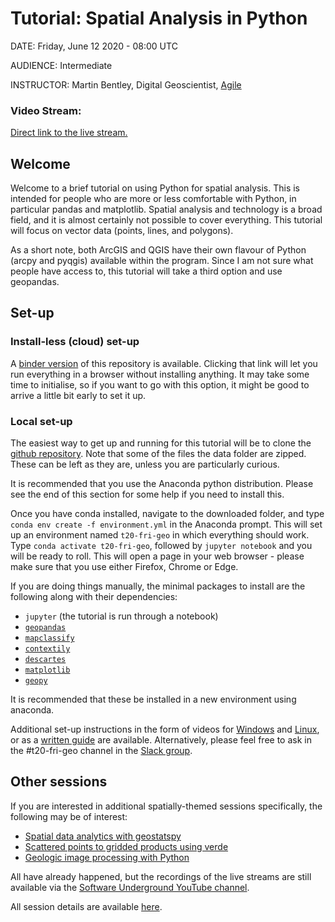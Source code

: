 # Tutorial: Spatial Analysis in Python

DATE: Friday, June 12 2020 - 08:00 UTC

AUDIENCE: Intermediate

INSTRUCTOR: Martin Bentley, Digital Geoscientist, [Agile](https://agilescientific.com/)

### Video Stream:
<a href="https://www.youtube.com/watch?v=t5FjmDwwTnA" target="_blank">Direct link to the live stream.
</a>

## Welcome
Welcome to a brief tutorial on using Python for spatial analysis. This is intended for people who are more or less comfortable with Python, in particular pandas and matplotlib. Spatial analysis and technology is a broad field, and it is almost certainly not possible to cover everything. This tutorial will focus on vector data (points, lines, and polygons).

As a short note, both ArcGIS and QGIS have their own flavour of Python (arcpy and pyqgis) available within the program. Since I am not sure what people have access to, this tutorial will take a third option and use geopandas.

## Set-up
### Install-less (cloud) set-up
A [binder version](https://mybinder.org/v2/gh/mtb-za/transform-2020-spatial-in-python/master) of this repository is available. Clicking that link will let you run everything in a browser without installing anything. It may take some time to initialise, so if you want to go with this option, it might be good to arrive a little bit early to set it up.

### Local set-up
The easiest way to get up and running for this tutorial will be to clone the [github repository](https://github.com/mtb-za/transform-2020-spatial-in-python/). Note that some of the files the data folder are zipped. These can be left as they are, unless you are particularly curious.

It is recommended that you use the Anaconda python distribution. Please see the end of this section for some help if you need to install this.

Once you have conda installed, navigate to the downloaded folder, and type `conda env create -f environment.yml` in the Anaconda prompt. This will set up an environment named `t20-fri-geo` in which everything should work. Type `conda activate t20-fri-geo`, followed by `jupyter notebook` and you will be ready to roll. This will open a page in your web browser - please make sure that you use either Firefox, Chrome or Edge.

If you are doing things manually, the minimal packages to install are the following along with their dependencies:
* `jupyter` (the tutorial is run through a notebook)
* [`geopandas`](https://geopandas.org/install.html)
* [`mapclassify`](https://pysal.org/mapclassify/)
* [`contextily`](https://github.com/darribas/contextily)
* [`descartes`](https://pypi.python.org/pypi/descartes)
* [`matplotlib`](matplotlib.org/)
* [`geopy`](https://github.com/geopy/geopy)

It is recommended that these be installed in a new environment using anaconda.

Additional set-up instructions in the form of videos for [Windows](https://youtu.be/FdatS_NKVrM) and [Linux](https://youtu.be/3ncwbHyZeAg), or as a [written guide](http://swu.ng/t20-python-setup) are available. Alternatively, please feel free to ask in the #t20-fri-geo channel in the [Slack group](swu.ng/slack).

## Other sessions

If you are interested in additional spatially-themed sessions specifically, the following may be of interest:
* [Spatial data analytics with geostatspy](https://transform2020.sched.com/event/cD0W/tutorial-open-source-spatial-data-analytics-in-python-with-geostatspy)
* [Scattered points to gridded products using verde](https://transform2020.sched.com/event/c7KE/tutorial-from-scattered-data-to-gridded-products-using-verde)
* [Geologic image processing with Python](https://transform2020.sched.com/event/cD5T/tutorial-geologic-image-processing-with-python)

All have already happened, but the recordings of the live streams are still available via the [Software Underground YouTube channel](https://www.youtube.com/channel/UCeDefhvz7znDo29iOmqU_9A).

All session details are available [here](https://transform2020.sched.com/).

